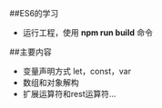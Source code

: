 ##ES6的学习
+ 运行工程，使用 **npm run build** 命令

##主要内容
+ 变量声明方式 let，const，var
+ 数组和对象解构
+ 扩展运算符和rest运算符...
